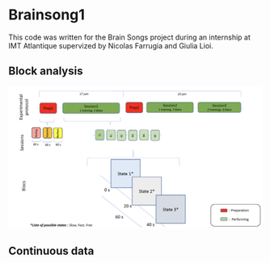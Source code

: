 # Brainsong1

This code was written for the Brain Songs project during an internship at IMT Atlantique supervized by Nicolas Farrugia and Giulia Lioi. 


## Block analysis 

![alt text](https://github.com/alixlam/Brainsongs1/blob/master/block_data/experimental_protocol.png)

## Continuous data

